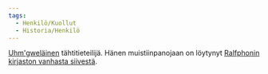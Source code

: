 ```yaml
---
tags:
  - Henkilö/Kuollut
  - Historia/Henkilö
---
```

[Uhm'gweläinen](Uhm-gwe.md) tähtitieteilijä. Hänen muistiinpanojaan on löytynyt [Ralfphonin kirjaston vanhasta siivestä](Ralfonin%20kirjasto.md).
